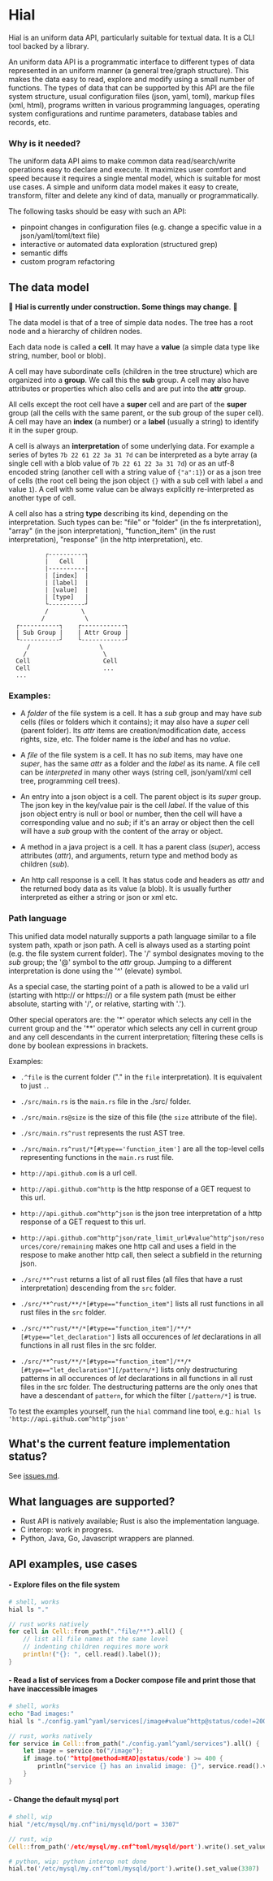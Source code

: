 
# Hial

Hial is an uniform data API, particularly suitable for textual data. It is a CLI tool backed by a library.

An uniform data API is a programmatic interface to different types of data represented in an uniform manner (a general tree/graph structure). This makes the data easy to read, explore and modify using a small number of functions. The types of data that can be supported by this API are the file system structure, usual configuration files (json, yaml, toml), markup files (xml, html), programs written in various programming languages, operating system configurations and runtime parameters, database tables and records, etc.

### Why is it needed?

The uniform data API aims to make common data read/search/write operations easy to declare and execute. It maximizes user comfort and speed because it requires a single mental model, which is suitable for most use cases. A simple and uniform data model makes it easy to create, transform, filter and delete any kind of data, manually or programmatically.

The following tasks should be easy with such an API:
- pinpoint changes in configuration files (e.g. change a specific value in a json/yaml/toml/text file)
- interactive or automated data exploration (structured grep)
- semantic diffs
- custom program refactoring
<!-- - complex data conversions -->

## The data model

🚧 **Hial is currently under construction. Some things may change**. 🚧

The data model is that of a tree of simple data nodes. The tree has a root node and a hierarchy of children nodes.

Each data node is called a **cell**. It may have a **value** (a simple data type like string, number, bool or blob).

A cell may have subordinate cells (children in the tree structure) which are organized into a **group**. We call this the **sub** group. A cell may also have attributes or properties which also cells and are put into the **attr** group.

All cells except the root cell have a **super** cell and are part of the **super** group (all the cells with the same parent, or the sub group of the super cell). A cell may have an **index** (a number) or a **label** (usually a string) to identify it in the super group.

A cell is always an **interpretation** of some underlying data. For example a series of bytes `7b 22 61 22 3a 31 7d` can be interpreted as a byte array (a single cell with a blob value of `7b 22 61 22 3a 31 7d`) or as an utf-8 encoded string (another cell with a string value of `{"a":1}`) or as a json tree of cells (the root cell being the json object `{}` with a sub cell with label `a` and value `1`). A cell with some value can be always explicitly re-interpreted as another type of cell.

A cell also has a string **type** describing its kind, depending on the interpretation. Such types can be: "file" or "folder" (in the fs interpretation), "array" (in the json interpretation), "function_item" (in the rust interpretation), "response" (in the http interpretation), etc.

```ascii
          ┌----------┐
          |   Cell   |
          |----------|
          | [index]  |
          | [label]  |
          | [value]  |
          | [type]   |
          └----------┘
          /         \
         /           \
  ┌-----------┐    ┌------------┐
  | Sub Group |    | Attr Group |
  └-----------┘    └------------┘
     /                   \
    /                     \
  Cell                    Cell
  Cell                    ...
  ...
```

### Examples:

- A *folder* of the file system is a cell. It has a *sub* group and may have *sub* cells (files or folders which it contains); it may also have a *super* cell (parent folder). Its *attr* items are creation/modification date, access rights, size, etc. The folder name is the *label* and has no *value*.

- A *file* of the file system is a cell. It has no *sub* items, may have one *super*, has the same *attr* as a folder and the *label* as its name. A file cell can be *interpreted* in many other ways (string cell, json/yaml/xml cell tree, programming cell trees).

- An entry into a json object is a cell. The parent object is its *super* group. The json key in the key/value pair is the cell *label*. If the value of this json object entry is null or bool or number, then the cell will have a corresponding value and no *sub*; if it's an array or object then the cell will have a *sub* group with the content of the array or object.

- A method in a java project is a cell. It has a parent class (*super*), access attributes (*attr*), and arguments, return type and method body as children (*sub*).

- An http call response is a cell. It has status code and headers as *attr* and the returned body data as its value (a blob). It is usually further interpreted as either a string or json or xml etc.

### Path language

This unified data model naturally supports a path language similar to a file system path, xpath or json path. A cell is always used as a starting point (e.g. the file system current folder). The '/' symbol designates moving to the *sub* group; the '@' symbol to the *attr* group. Jumping to a different interpretation is done using the '^' (elevate) symbol.

As a special case, the starting point of a path is allowed to be a valid url (starting with http:// or https://) or a file system path (must be either absolute, starting with '/', or relative, starting with '.').

Other special operators are: the '\*' operator which selects any cell in the current group and the '\*\*' operator which selects any cell in current group and any cell descendants in the current interpretation; filtering these cells is done by boolean expressions in brackets.

Examples:

- `.^file` is the current folder ("." in the `file` interpretation). It is equivalent to just `.`.
- `./src/main.rs` is the `main.rs` file in the ./src/ folder.
- `./src/main.rs@size` is the size of this file (the `size` attribute of the file).

- `./src/main.rs^rust` represents the rust AST tree.
- `./src/main.rs^rust/*[#type=='function_item']` are all the top-level cells representing functions in the `main.rs` rust file.

- `http://api.github.com` is a url cell.
- `http://api.github.com^http` is the http response of a GET request to this url.
- `http://api.github.com^http^json` is the json tree interpretation of a http response of a GET request to this url.
- `http://api.github.com^http^json/rate_limit_url#value^http^json/resources/core/remaining` makes one http call and uses a field in the respose to make another http call, then select a subfield in the returning json.

- `./src/**^rust` returns a list of all rust files (all files that have a rust interpretation) descending from the `src` folder.
- `./src/**^rust/**/*[#type=="function_item"]` lists all rust functions in all rust files in the `src` folder.
- `./src/**^rust/**/*[#type=="function_item"]/**/*[#type=="let_declaration"]` lists all occurences of *let* declarations in all functions in all rust files in the src folder.
- `./src/**^rust/**/*[#type=="function_item"]/**/*[#type=="let_declaration"][/pattern/*]` lists only destructuring patterns in all occurences of *let* declarations in all functions in all rust files in the src folder. The destructuring patterns are the only ones that have a descendant of `pattern`, for which the filter `[/pattern/*]` is true.

To test the examples yourself, run the `hial` command line tool, e.g.: `hial ls 'http://api.github.com^http^json'`

## What's the current feature implementation status?

See [issues.md](./issues.md).

## What languages are supported?

- Rust API is natively available; Rust is also the implementation language.
- C interop: work in progress.
- Python, Java, Go, Javascript wrappers are planned.

## API examples, use cases

#### - Explore files on the file system

```bash
# shell, works
hial ls "."
```

```rust
// rust works natively
for cell in Cell::from_path(".^file/**").all() {
    // list all file names at the same level
    // indenting children requires more work
    println!("{}: ", cell.read().label());
}
```

<!-- ```python
# python, wip: python interop not done
for cell in hial.path('./**'):
    print(cell.value())
``` -->

#### - Read a list of services from a Docker compose file and print those that have inaccessible images

```bash
# shell, works
echo "Bad images:"
hial ls "./config.yaml^yaml/services[/image#value^http@status/code!=200]/name"
```

```rust
// rust, works natively
for service in Cell::from_path("./config.yaml^yaml/services").all() {
    let image = service.to("/image");
    if image.to('^http[@method=HEAD]@status/code') >= 400 {
        println("service {} has an invalid image: {}", service.read().value()?, image.read().value()?);
    }
}
```

<!-- ```python
# python, in progress: python interop not done
for service in hial.search('./config.yaml^yaml/services'):
    image = service.to('/image')
    if image.to('/image^http[@method=HEAD]@status/code') >= 400:
        print(f"service {service.value} has an invalid image: {image}")
``` -->

#### - Change the default mysql port

```bash
# shell, wip
hial "/etc/mysql/my.cnf^ini/mysqld/port = 3307"
```

```rust
// rust, wip
Cell::from_path('/etc/mysql/my.cnf^toml/mysqld/port').write().set_value(3307)?;
```

```python
# python, wip: python interop not done
hial.to('/etc/mysql/my.cnf^toml/mysqld/port').write().set_value(3307)
```
